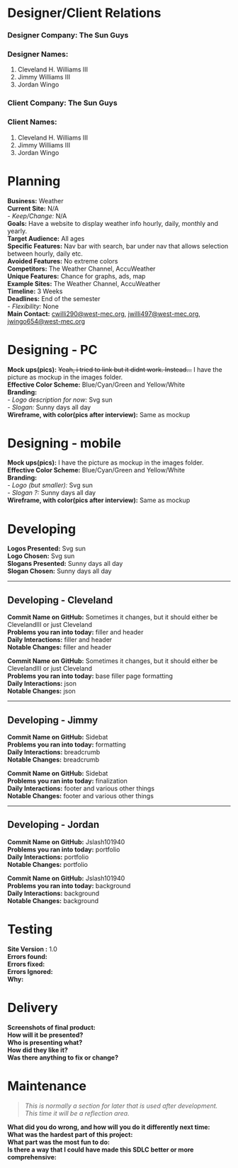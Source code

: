 # Designer/Client Relations

### **Designer Company:** The Sun Guys	
### **Designer Names:** 
1.	Cleveland H. Williams III
2.	Jimmy Williams III
3.	Jordan Wingo	

### **Client Company:** The Sun Guys
### **Client Names:**
1.	Cleveland H. Williams III
2.	Jimmy Williams III
3.	Jordan Wingo  

# Planning

**Business:** Weather  
**Current Site:** N/A  
    - *Keep/Change:* N/A  
**Goals:** Have a website to display weather info hourly, daily, monthly and yearly.  
**Target Audience:** All ages  
**Specific Features:** Nav bar with search, bar under nav that allows selection between hourly, daily etc.  
**Avoided Features:** No extreme colors  
**Competitors:** The Weather Channel, AccuWeather  
**Unique Features:**  Chance for graphs, ads, map  
**Example Sites:** The Weather Channel, AccuWeather  
**Timeline:** 3 Weeks  
**Deadlines:** End of the semester  
	- *Flexibility:* None   
**Main Contact:** cwilli290@west-mec.org, jwilli497@west-mec.org, jwingo654@west-mec.org

# Designing - PC

**Mock ups(pics):** ~~Yeah, i tried to link but it didnt work. Instead...~~ I have the picture as mockup in the images folder.   
**Effective Color Scheme:** Blue/Cyan/Green and Yellow/White   
**Branding:**  
	- *Logo description for now:* Svg sun  
	- *Slogan:* Sunny days all day  
**Wireframe, with color(pics after interview):** Same as mockup  

# Designing - mobile

**Mock ups(pics):** I have the picture as mockup in the images folder.  
**Effective Color Scheme:** Blue/Cyan/Green and Yellow/White   
**Branding:**  
	- *Logo (but smaller):* Svg sun   
	- *Slogan ?:* Sunny days all day   
**Wireframe, with color(pics after interview):** Same as mockup   

# Developing

**Logos Presented:** Svg sun   
**Logo Chosen:** Svg sun   
**Slogans Presented:** Sunny days all day   
**Slogan Chosen:** Sunny days all day   

---

## Developing - Cleveland

**Commit Name on GitHub:** Sometimes it changes, but it should either be ClevelandIII or just Cleveland   
**Problems you ran into today:** filler and header   
**Daily Interactions:** filler and header   
**Notable Changes:** filler and header   

**Commit Name on GitHub:** Sometimes it changes, but it should either be ClevelandIII or just Cleveland   
**Problems you ran into today:** base filler page formatting   
**Daily Interactions:** json   
**Notable Changes:** json   

---

## Developing - Jimmy

**Commit Name on GitHub:** Sidebat   
**Problems you ran into today:** formatting  
**Daily Interactions:** breadcrumb  
**Notable Changes:** breadcrumb  

**Commit Name on GitHub:** Sidebat  
**Problems you ran into today:** finalization  
**Daily Interactions:** footer and various other things  
**Notable Changes:** footer and various other things  

---

## Developing - Jordan

**Commit Name on GitHub:** Jslash101940  
**Problems you ran into today:** portfolio  
**Daily Interactions:** portfolio  
**Notable Changes:** portfolio  

**Commit Name on GitHub:** Jslash101940  
**Problems you ran into today:** background  
**Daily Interactions:** background  
**Notable Changes:** background  

# Testing

**Site Version :** 1.0  
**Errors found:**  
**Errors fixed:**  
**Errors Ignored:**  
**Why:**  

# Delivery 

**Screenshots of final product:**  
**How will it be presented?**  
**Who is presenting what?**  
**How did they like it?**  
**Was there anything to fix or change?**  

# Maintenance

> *This is normally a section for later that is used after development. This time it will be a reflection area.*

**What did you do wrong, and how will you do it differently next time:**  
**What was the hardest part of this project:**  
**What part was the most fun to do:**  
**Is there a way that I could have made this SDLC better or more comprehensive:**  